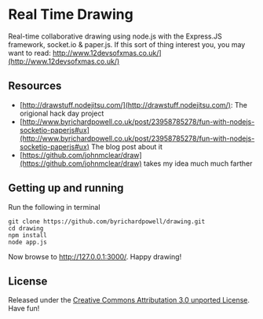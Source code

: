 # Real Time Drawing

Real-time collaborative drawing using node.js with the Express.JS framework, socket.io & paper.js.  If this sort of thing interest you, you may want to read: http://www.12devsofxmas.co.uk/](http://www.12devsofxmas.co.uk/)

## Resources

* [http://drawstuff.nodejitsu.com/](http://drawstuff.nodejitsu.com/): The origional hack day project
* [http://www.byrichardpowell.co.uk/post/23958785278/fun-with-nodejs-socketio-paperjs#ux](http://www.byrichardpowell.co.uk/post/23958785278/fun-with-nodejs-socketio-paperjs#ux) The blog post about it
* [https://github.com/johnmclear/draw](https://github.com/johnmclear/draw) takes my idea much much farther

## Getting up and running

Run the following in terminal

	git clone https://github.com/byrichardpowell/drawing.git
	cd drawing
	npm install
	node app.js	

Now browse to http://127.0.0.1:3000/.  Happy drawing!

## License

Released under the [Creative Commons Attributation 3.0 unported License](http://creativecommons.org/licenses/by/3.0/).  Have fun!